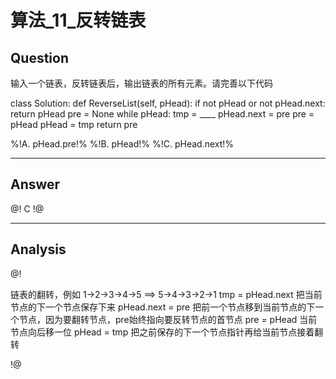 # 算法_11_反转链表


## Question
输入一个链表，反转链表后，输出链表的所有元素。请完善以下代码

class Solution:
    def ReverseList(self, pHead):
        if not pHead or not pHead.next:
            return pHead
        pre = None
        while pHead:
            tmp = ____
            pHead.next = pre
            pre = pHead
            pHead = tmp
        return pre

%!A. pHead.pre!%
%!B. pHead!%
%!C. pHead.next!%

----

## Answer
@! C !@

----

## Analysis
@!

链表的翻转，例如 1->2->3->4->5  ==>  5->4->3->2->1
tmp = pHead.next   把当前节点的下一个节点保存下来
pHead.next = pre   把前一个节点移到当前节点的下一个节点，因为要翻转节点，pre始终指向要反转节点的首节点
pre = pHead        当前节点向后移一位
pHead = tmp        把之前保存的下一个节点指针再给当前节点接着翻转

!@
